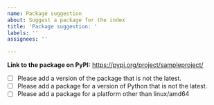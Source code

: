 ```yaml
---
name: Package suggestion
about: Suggest a package for the index
title: 'Package suggestion: '
labels: ''
assignees: ''

---
```


**Link to the package on PyPI:** https://pypi.org/project/sampleproject/

- [ ] Please add a version of the package that is not the latest.
- [ ] Please add a package for a version of Python that is not the latest.
- [ ] Please add a package for a platform other than linux/amd64
